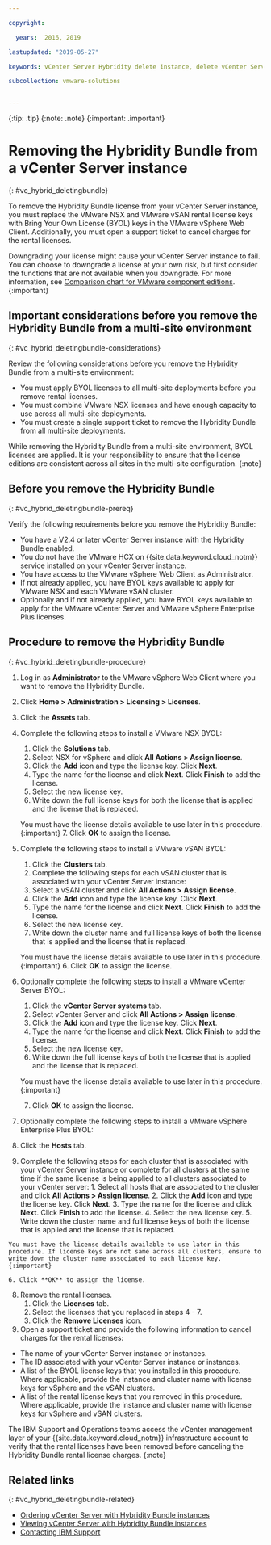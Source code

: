```yaml
---

copyright:

  years:  2016, 2019

lastupdated: "2019-05-27"

keywords: vCenter Server Hybridity delete instance, delete vCenter Server Hybridity, remove vCenter Server Hybridity

subcollection: vmware-solutions


---
```


{:tip: .tip}
{:note: .note}
{:important: .important}

# Removing the Hybridity Bundle from a vCenter Server instance
{: #vc_hybrid_deletingbundle}

To remove the Hybridity Bundle license from your vCenter Server instance, you must replace the VMware NSX and VMware vSAN rental license keys with Bring Your Own License (BYOL) keys in the VMware vSphere Web Client. Additionally, you must open a support ticket to cancel charges for the rental licenses.

Downgrading your license might cause your vCenter Server instance to fail. You can choose to downgrade a license at your own risk, but first consider the functions that are not available when you downgrade. For more information, see [Comparison chart for VMware component editions](/docs/services/vmwaresolutions/archiref/solution?topic=vmware-solutions-solution-appendix).
{:important}

## Important considerations before you remove the Hybridity Bundle from a multi-site environment
{: #vc_hybrid_deletingbundle-considerations}

Review the following considerations before you remove the Hybridity Bundle from a multi-site environment:

* You must apply BYOL licenses to all multi-site deployments before you remove rental licenses.
* You must combine VMware NSX licenses and have enough capacity to use across all multi-site deployments.
* You must create a single support ticket to remove the Hybridity Bundle from all multi-site deployments.

While removing the Hybridity Bundle from a multi-site environment, BYOL licenses are applied. It is your responsibility to ensure that the license editions are consistent across all sites in the multi-site configuration.
{:note}

## Before you remove the Hybridity Bundle
{: #vc_hybrid_deletingbundle-prereq}

Verify the following requirements before you remove the Hybridity Bundle:

* You have a V2.4 or later vCenter Server instance with the Hybridity Bundle enabled.
* You do not have the VMware HCX on {{site.data.keyword.cloud_notm}} service installed on your vCenter Server instance.
* You have access to the VMware vSphere Web Client as Administrator.
* If not already applied, you have BYOL keys available to apply for VMware NSX and each VMware vSAN cluster.
* Optionally and if not already applied, you have BYOL keys available to apply for the VMware vCenter Server and VMware vSphere Enterprise Plus licenses.

## Procedure to remove the Hybridity Bundle
{: #vc_hybrid_deletingbundle-procedure}

1. Log in as **Administrator** to the VMware vSphere Web Client where you want to remove the Hybridity Bundle.
2. Click **Home > Administration > Licensing > Licenses**.
3. Click the **Assets** tab.
4. Complete the following steps to install a VMware NSX BYOL:
   1. Click the **Solutions** tab.
   2. Select NSX for vSphere and click **All Actions > Assign license**.
   3. Click the **Add** icon and type the license key. Click **Next**.
   4. Type the name for the license and click **Next**. Click **Finish** to add the license.
   5. Select the new license key.
   6. Write down the full license keys for both the license that is applied and the license that is replaced.

   You must have the license details available to use later in this procedure.
   {:important}
   7. Click **OK** to assign the license.
5. Complete the following steps to install a VMware vSAN BYOL:
   1. Click the **Clusters** tab.
   2. Complete the following steps for each vSAN cluster that is associated with your vCenter Server instance:
    1. Select a vSAN cluster and click **All Actions > Assign license**.
    2. Click the **Add** icon and type the license key. Click **Next**.
    3. Type the name for the license and click **Next**. Click **Finish** to add the license.
    4. Select the new license key.
    5. Write down the cluster name and full license keys of both the license that is applied and the license that is replaced.

    You must have the license details available to use later in this procedure.
    {:important}
    6. Click **OK** to assign the license.
6. Optionally complete the following steps to install a VMware vCenter Server BYOL:
   1. Click the **vCenter Server systems** tab.
   2. Select vCenter Server and click **All Actions > Assign license**.
   3. Click the **Add** icon and type the license key. Click **Next**.
   4. Type the name for the license and click **Next**. Click **Finish** to add the license.
   5. Select the new license key.
   6. Write down the full license keys of both the license that is applied and the license that is replaced.

   You must have the license details available to use later in this procedure.
   {:important}

   7. Click **OK** to assign the license.
7. Optionally complete the following steps to install a VMware vSphere Enterprise Plus BYOL:
  1. Click the **Hosts** tab.
  2. Complete the following steps for each cluster that is associated with your vCenter Server instance or complete for all clusters at the same time if the same license is being applied to all clusters associated to your vCenter server:
    1. Select all hosts that are associated to the cluster and click **All Actions > Assign license**.
    2. Click the **Add** icon and type the license key. Click **Next**.
    3. Type the name for the license and click **Next**. Click **Finish** to add the license.
    4. Select the new license key.
    5. Write down the cluster name and full license keys of both the license that is applied and the license that is replaced.

    You must have the license details available to use later in this procedure. If license keys are not same across all clusters, ensure to write down the cluster name associated to each license key.
    {:important}

    6. Click **OK** to assign the license.
8. Remove the rental licenses.
   1. Click the **Licenses** tab.
   2. Select the licenses that you replaced in steps 4 - 7.
   3. Click the **Remove Licenses** icon.
9. Open a support ticket and provide the following information to cancel charges for the rental licenses:
  * The name of your vCenter Server instance or instances.
  * The ID associated with your vCenter Server instance or instances.
  * A list of the BYOL license keys that you installed in this procedure. Where applicable, provide the instance and cluster name with license keys for vSphere and the vSAN clusters.
  * A list of the rental license keys that you removed in this procedure. Where applicable, provide the instance and cluster name with license keys for vSphere and vSAN clusters.

  The IBM Support and Operations teams access the vCenter management layer of your {{site.data.keyword.cloud_notm}} infrastructure account to verify that the rental licenses have been removed before canceling the Hybridity Bundle rental license charges.
  {:note}

## Related links
{: #vc_hybrid_deletingbundle-related}

* [Ordering vCenter Server with Hybridity Bundle instances](/docs/services/vmwaresolutions/vcenter?topic=vmware-solutions-vc_hybrid_orderinginstance)
* [Viewing vCenter Server with Hybridity Bundle instances](/docs/services/vmwaresolutions/vcenter?topic=vmware-solutions-vc_hybrid_viewinginstances)
* [Contacting IBM Support](/docs/services/vmwaresolutions/vmonic?topic=vmware-solutions-trbl_support)
